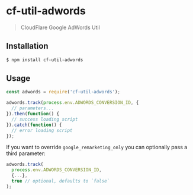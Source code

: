 # cf-util-adwords

> CloudFlare Google AdWords Util

## Installation

```sh
$ npm install cf-util-adwords
```

## Usage

```js
const adwords = require('cf-util-adwords');

adwords.track(process.env.ADWORDS_CONVERSION_ID, {
  // parameters...
}).then(function() {
  // success loading script
}).catch(function() {
  // error loading script
});
```

If you want to override `google_remarketing_only` you can optionally pass a
third parameter:

```js
adwords.track(
  process.env.ADWORDS_CONVERSION_ID,
  {...},
  true // optional, defaults to `false`
);
```
